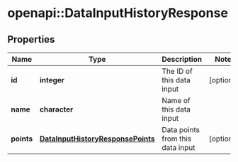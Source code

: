 # openapi::DataInputHistoryResponse

## Properties
Name | Type | Description | Notes
------------ | ------------- | ------------- | -------------
**id** | **integer** | The ID of this data input | [optional] 
**name** | **character** | Name of this data input | 
**points** | [**DataInputHistoryResponsePoints**](DataInputHistoryResponse_points.md) | Data points from this data input | [optional] 


